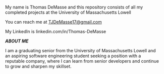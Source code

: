 My name is Thomas DeMasse and this repository consists of all my completed projects at the University of Massachusetts Lowell

You can reach me at TJDeMasse17@gmail.com

My LinkedIn is linkedin.com/in/Thomas-DeMasse

*******ABOUT ME*******

I am a graduating senior from the University of Massachusetts Lowell and an aspiring software engineering student seeking a position with a reputable company, where I can learn from senior developers and  continue to grow and sharpen my skillset.

